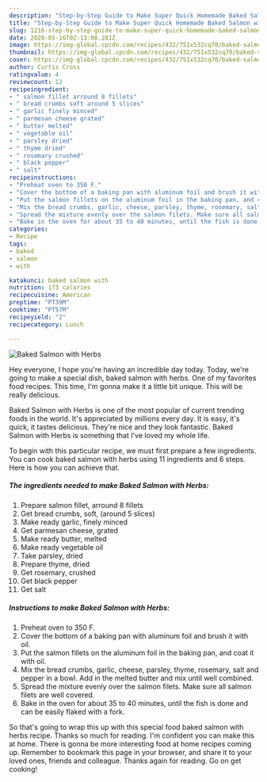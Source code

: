 ```yaml
---
description: "Step-by-Step Guide to Make Super Quick Homemade Baked Salmon with Herbs"
title: "Step-by-Step Guide to Make Super Quick Homemade Baked Salmon with Herbs"
slug: 1216-step-by-step-guide-to-make-super-quick-homemade-baked-salmon-with-herbs
date: 2020-05-16T02:13:08.281Z
image: https://img-global.cpcdn.com/recipes/432/751x532cq70/baked-salmon-with-herbs-recipe-main-photo.jpg
thumbnail: https://img-global.cpcdn.com/recipes/432/751x532cq70/baked-salmon-with-herbs-recipe-main-photo.jpg
cover: https://img-global.cpcdn.com/recipes/432/751x532cq70/baked-salmon-with-herbs-recipe-main-photo.jpg
author: Curtis Cross
ratingvalue: 4
reviewcount: 12
recipeingredient:
- " salmon fillet arround 8 fillets"
- " bread crumbs soft around 5 slices"
- " garlic finely minced"
- " parmesan cheese grated"
- " butter melted"
- " vegetable oil"
- " parsley dried"
- " thyme dried"
- " rosemary crushed"
- " black pepper"
- " salt"
recipeinstructions:
- "Preheat oven to 350 F."
- "Cover the bottom of a baking pan with aluminum foil and brush it with oil."
- "Put the salmon fillets on the aluminum foil in the baking pan, and coat it with oil."
- "Mix the bread crumbs, garlic, cheese, parsley, thyme, rosemary, salt and pepper in a bowl. Add in the melted butter and mix until well combined."
- "Spread the mixture evenly over the salmon filets. Make sure all salmon filets are well covered."
- "Bake in the oven for about 35 to 40 minutes, until the fish is done and can be easily flaked with a fork."
categories:
- Recipe
tags:
- baked
- salmon
- with

katakunci: baked salmon with 
nutrition: 173 calories
recipecuisine: American
preptime: "PT39M"
cooktime: "PT57M"
recipeyield: "2"
recipecategory: Lunch

---
```



![Baked Salmon with Herbs](https://img-global.cpcdn.com/recipes/432/751x532cq70/baked-salmon-with-herbs-recipe-main-photo.jpg)

Hey everyone, I hope you're having an incredible day today. Today, we're going to make a special dish, baked salmon with herbs. One of my favorites food recipes. This time, I'm gonna make it a little bit unique. This will be really delicious.



Baked Salmon with Herbs is one of the most popular of current trending foods in the world. It's appreciated by millions every day. It is easy, it's quick, it tastes delicious. They're nice and they look fantastic. Baked Salmon with Herbs is something that I've loved my whole life.


To begin with this particular recipe, we must first prepare a few ingredients. You can cook baked salmon with herbs using 11 ingredients and 6 steps. Here is how you can achieve that.

<!--inarticleads1-->

##### The ingredients needed to make Baked Salmon with Herbs:

1. Prepare  salmon fillet, arround 8 fillets
1. Get  bread crumbs, soft, (around 5 slices)
1. Make ready  garlic, finely minced
1. Get  parmesan cheese, grated
1. Make ready  butter, melted
1. Make ready  vegetable oil
1. Take  parsley, dried
1. Prepare  thyme, dried
1. Get  rosemary, crushed
1. Get  black pepper
1. Get  salt




<!--inarticleads2-->

##### Instructions to make Baked Salmon with Herbs:

1. Preheat oven to 350 F.
1. Cover the bottom of a baking pan with aluminum foil and brush it with oil.
1. Put the salmon fillets on the aluminum foil in the baking pan, and coat it with oil.
1. Mix the bread crumbs, garlic, cheese, parsley, thyme, rosemary, salt and pepper in a bowl. Add in the melted butter and mix until well combined.
1. Spread the mixture evenly over the salmon filets. Make sure all salmon filets are well covered.
1. Bake in the oven for about 35 to 40 minutes, until the fish is done and can be easily flaked with a fork.




So that's going to wrap this up with this special food baked salmon with herbs recipe. Thanks so much for reading. I'm confident you can make this at home. There is gonna be more interesting food at home recipes coming up. Remember to bookmark this page in your browser, and share it to your loved ones, friends and colleague. Thanks again for reading. Go on get cooking!

